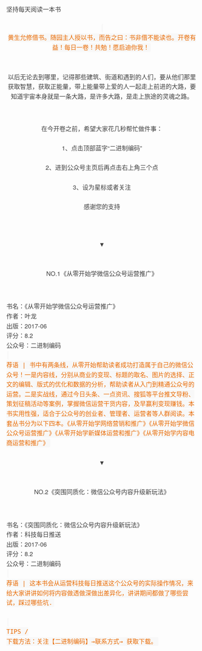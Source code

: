 <div class="output_wrapper" id="output_wrapper_id" style="font-size: 16px; color: rgb(62, 62, 62); line-height: 1.6; word-spacing: 0px; letter-spacing: 0px; font-family: 'Helvetica Neue', Helvetica, 'Hiragino Sans GB', 'Microsoft YaHei', Arial, sans-serif;"><p style="font-size: inherit; color: inherit; line-height: inherit; padding: 0px; margin: 1.5em 0px;">坚持每天阅读一本书<br></p><center style="font-size: inherit; color: inherit; line-height: inherit; margin: 0px; padding: 0px;"><code style="font-size: inherit; line-height: inherit; overflow-wrap: break-word; padding: 2px 4px; border-radius: 4px; margin: 0px 2px; color: rgb(233, 105, 0); background: rgb(248, 248, 248);">
黄生允修借书。随园主人授以书，而告之曰：书非借不能读也。开卷有益！每日一卷！共勉！愿启迪你我！
</code></center><br>​<br><center style="font-size: inherit; color: inherit; line-height: inherit; margin: 0px; padding: 0px;">以后无论去到哪里，记得那些建筑、街道和遇到的人们，要从他们那里获取智慧，获取正能量，带上能量带上爱的人一起走上前进的大路，要知道宇宙本身就是一条大路，是许多大路，是走上旅途的灵魂之路。</center><p style="font-size: inherit; color: inherit; line-height: inherit; padding: 0px; margin: 1.5em 0px;"></p>
<figure style="font-size: inherit; color: inherit; line-height: inherit; margin: 0px; padding: 0px;"><img src="https://p9-juejin.byteimg.com/tos-cn-i-k3u1fbpfcp/2340f751d021437e80e16fbaf587abf4~tplv-k3u1fbpfcp-watermark.image" alt="" title="" style="font-size: inherit; color: inherit; line-height: inherit; padding: 0px; display: block; margin: 0px auto; max-width: 100%;"><figcaption style="line-height: inherit; margin: 0px; padding: 0px; margin-top: 10px; text-align: center; color: rgb(153, 153, 153); font-size: 0.7em;"></figcaption></figure><br><center style="font-size: inherit; color: inherit; line-height: inherit; margin: 0px; padding: 0px;">在今开卷之前，希望大家花几秒帮忙做件事：</center><br><center style="font-size: inherit; color: inherit; line-height: inherit; margin: 0px; padding: 0px;"><font color="red" size="72" style="font-size: inherit; color: inherit; line-height: inherit; margin: 0px; padding: 0px;">1、点击顶部蓝字“二进制编码”</font></center><br><center style="font-size: inherit; color: inherit; line-height: inherit; margin: 0px; padding: 0px;">2、进到公众号主页后再点击右上角三个点</center><br><center style="font-size: inherit; color: inherit; line-height: inherit; margin: 0px; padding: 0px;">3、设为星标或者关注</center><br><center style="font-size: inherit; color: inherit; line-height: inherit; margin: 0px; padding: 0px;">感谢您的支持</center><p style="font-size: inherit; color: inherit; line-height: inherit; padding: 0px; margin: 1.5em 0px;"></p>
<p style="font-size: inherit; color: inherit; line-height: inherit; padding: 0px; margin: 1.5em 0px;">​<br></p><center style="font-size: inherit; color: inherit; line-height: inherit; margin: 0px; padding: 0px;">▼</center><br>​<center style="font-size: inherit; color: inherit; line-height: inherit; margin: 0px; padding: 0px;">NO.1《从零开始学微信公众号运营推广》</center><br><figure style="font-size: inherit; color: inherit; line-height: inherit; margin: 0px; padding: 0px;"><img src="https://p6-juejin.byteimg.com/tos-cn-i-k3u1fbpfcp/fa77b95e571c4c3191f40c691e39c28a~tplv-k3u1fbpfcp-watermark.image" alt="" title="" style="font-size: inherit; color: inherit; line-height: inherit; padding: 0px; display: block; margin: 0px auto; max-width: 100%;"><figcaption style="line-height: inherit; margin: 0px; padding: 0px; margin-top: 10px; text-align: center; color: rgb(153, 153, 153); font-size: 0.7em;"></figcaption></figure><br>​书名：《从零开始学微信公众号运营推广》​<br>作者：叶龙​<br>出版：2017-06​<br>评分：8.2​<br>公众号：二进制编码​<br>​<code style="font-size: inherit; line-height: inherit; overflow-wrap: break-word; padding: 2px 4px; border-radius: 4px; margin: 0px 2px; color: rgb(233, 105, 0); background: rgb(248, 248, 248);">
荐语 | 书中有两条线，从零开始帮助读者成功打造属于自己的微信公众号！一是内容线，分别从商业的变现、标题的取名、图片的选择、正文的编辑、版式的优化和数据的分析，帮助读者从入门到精通公众号的运营。二是实战线，通过今日头条、一点资讯、搜狐等平台推文导粉、策划征稿活动等案例，掌握微信运营干货内容，及早赢利变现赚钱。本书实用性强，适合于公众号的创业者、管理者、运营者等人群阅读。本套丛书分为以下四本。《从零开始学网络营销和推广》《从零开始学微信公众号运营推广》《从零开始学新媒体运营和推广》《从零开始学内容电商运营和推广》</code><br>​<br><center style="font-size: inherit; color: inherit; line-height: inherit; margin: 0px; padding: 0px;">▼</center><br>​<center style="font-size: inherit; color: inherit; line-height: inherit; margin: 0px; padding: 0px;">NO.2《突围同质化：微信公众号内容升级新玩法》</center><br><figure style="font-size: inherit; color: inherit; line-height: inherit; margin: 0px; padding: 0px;"><img src="https://p3-juejin.byteimg.com/tos-cn-i-k3u1fbpfcp/b7f1956788d84231a1e95549e55b88d1~tplv-k3u1fbpfcp-watermark.image" alt="" title="" style="font-size: inherit; color: inherit; line-height: inherit; padding: 0px; display: block; margin: 0px auto; max-width: 100%;"><figcaption style="line-height: inherit; margin: 0px; padding: 0px; margin-top: 10px; text-align: center; color: rgb(153, 153, 153); font-size: 0.7em;"></figcaption></figure><br>​书名：《突围同质化：微信公众号内容升级新玩法》​<br>作者：科技每日推送​<br>出版：2017-06​<br>评分：8.2​<br>公众号：二进制编码<br>​<code style="font-size: inherit; line-height: inherit; overflow-wrap: break-word; padding: 2px 4px; border-radius: 4px; margin: 0px 2px; color: rgb(233, 105, 0); background: rgb(248, 248, 248);">
​荐语 | 这本书会从运营科技每日推送这个公众号的实际操作情况，来给大家讲讲如何将内容做透做深做出差异化，讲讲期间都做了哪些尝试，踩过哪些坑.</code><p style="font-size: inherit; color: inherit; line-height: inherit; padding: 0px; margin: 1.5em 0px;"></p>
<p style="font-size: inherit; color: inherit; line-height: inherit; padding: 0px; margin: 1.5em 0px;">​<code style="font-size: inherit; line-height: inherit; overflow-wrap: break-word; padding: 2px 4px; border-radius: 4px; margin: 0px 2px; color: rgb(233, 105, 0); background: rgb(248, 248, 248);">
TIPS /
下载方法：关注【二进制编码】→联系方式→ 获取下载。
</code><br></p><figure style="font-size: inherit; color: inherit; line-height: inherit; margin: 0px; padding: 0px;"><img src="https://p3-juejin.byteimg.com/tos-cn-i-k3u1fbpfcp/fbe4a94b9c604840afa8f54d2fd66854~tplv-k3u1fbpfcp-watermark.image" alt="" title="" style="font-size: inherit; color: inherit; line-height: inherit; padding: 0px; display: block; margin: 0px auto; max-width: 100%;"><figcaption style="line-height: inherit; margin: 0px; padding: 0px; margin-top: 10px; text-align: center; color: rgb(153, 153, 153); font-size: 0.7em;"></figcaption></figure></div>
